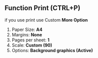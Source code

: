 ## Function Print (CTRL+P)

if you use print use Custom <strong>More Option</strong>
1. Paper Size: <strong>A4</strong>
2. Margins: <strong>None</strong>
3. Pages per sheet: <strong>1</strong>
4. Scale: <strong>Custom (90)</strong>
5. Options: <strong>Background graphics (Active)</strong>
